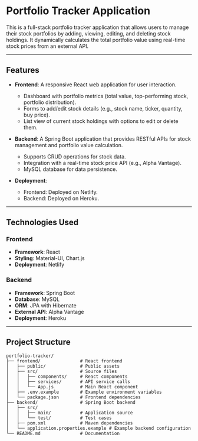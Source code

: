 # Portfolio Tracker Application

This is a full-stack portfolio tracker application that allows users to manage their stock portfolios by adding, viewing, editing, and deleting stock holdings. It dynamically calculates the total portfolio value using real-time stock prices from an external API.

---

## Features

- **Frontend**: A responsive React web application for user interaction.
  - Dashboard with portfolio metrics (total value, top-performing stock, portfolio distribution).
  - Forms to add/edit stock details (e.g., stock name, ticker, quantity, buy price).
  - List view of current stock holdings with options to edit or delete them.

- **Backend**: A Spring Boot application that provides RESTful APIs for stock management and portfolio value calculation.
  - Supports CRUD operations for stock data.
  - Integration with a real-time stock price API (e.g., Alpha Vantage).
  - MySQL database for data persistence.

- **Deployment**:
  - Frontend: Deployed on Netlify.
  - Backend: Deployed on Heroku.

---

## Technologies Used

### **Frontend**
- **Framework**: React
- **Styling**: Material-UI, Chart.js
- **Deployment**: Netlify

### **Backend**
- **Framework**: Spring Boot
- **Database**: MySQL
- **ORM**: JPA with Hibernate
- **External API**: Alpha Vantage
- **Deployment**: Heroku

---

## Project Structure

```plaintext
portfolio-tracker/
├── frontend/               # React frontend
│   ├── public/             # Public assets
│   ├── src/                # Source files
│   │   ├── components/     # React components
│   │   ├── services/       # API service calls
│   │   └── App.js          # Main React component
│   ├── .env.example        # Example environment variables
│   └── package.json        # Frontend dependencies
├── backend/                # Spring Boot backend
│   ├── src/                
│   │   ├── main/           # Application source
│   │   └── test/           # Test cases
│   ├── pom.xml             # Maven dependencies
│   └── application.properties.example # Example backend configuration
└── README.md               # Documentation
